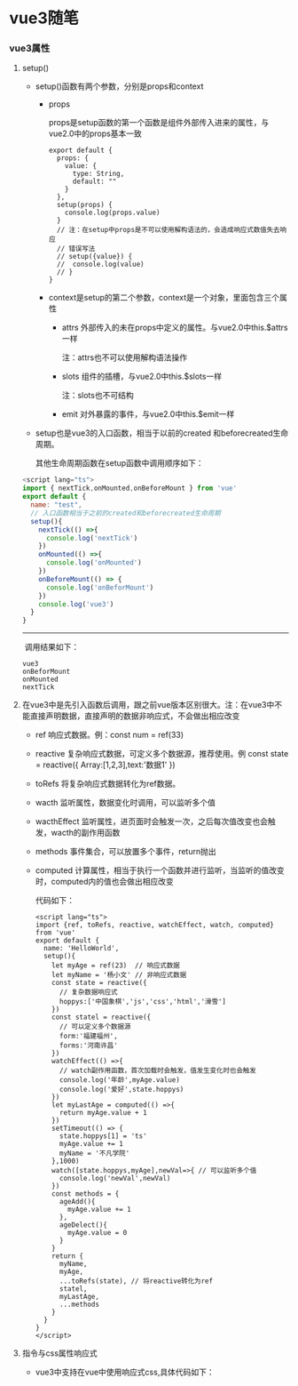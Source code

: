 # vue3随笔

### vue3属性

1. setup() 

   - setup()函数有两个参数，分别是props和context

     - props

       ​	props是setup函数的第一个函数是组件外部传入进来的属性，与vue2.0中的props基本一致

       ```
       export default {
         props: {
           value: {
             type: String,
             default: ""
           }
         },
         setup(props) {
           console.log(props.value)
         }
         // 注：在setup中props是不可以使用解构语法的，会造成响应式数值失去响应
         // 错误写法
         // setup({value}) {
         //  console.log(value)
         // }
       }
       ```

     - context是setup的第二个参数，context是一个对象，里面包含三个属性

       - attrs 外部传入的未在props中定义的属性。与vue2.0中this.$attrs一样

         注：attrs也不可以使用解构语法操作

       - slots 组件的插槽，与vue2.0中this.$slots一样

         注：slots也不可结构

       - emit 对外暴露的事件，与vue2.0中this.$emit一样

   - setup也是vue3的入口函数，相当于以前的created 和beforecreated生命周期。

     其他生命周期函数在setup函数中调用顺序如下：

   ```js
   <script lang="ts">
   import { nextTick,onMounted,onBeforeMount } from 'vue'
   export default {
     name: "test",
     // 入口函数相当于之前的created和beforecreated生命周期
     setup(){
       nextTick(() =>{
         console.log('nextTick')
       })
       onMounted(() =>{
         console.log('onMounted')
       })
       onBeforeMount(() => {
         console.log('onBeforMount')
       })
       console.log('vue3')
     }
   }
   ```

   ------

   ​	调用结果如下：

   ```
   vue3
   onBeforMount
   onMounted
   nextTick
   ```

2. 在vue3中是先引入函数后调用，跟之前vue版本区别很大。注：在vue3中不能直接声明数据，直接声明的数据非响应式，不会做出相应改变

   - ref 响应式数据。例：const num = ref(33)

   - reactive 复杂响应式数据，可定义多个数据源，推荐使用。例 const state = reactive({ Array:[1,2,3],text:'数据1' })

   - toRefs 将复杂响应式数据转化为ref数据。

   - wacth 监听属性，数据变化时调用，可以监听多个值

   - wacthEffect 监听属性，进页面时会触发一次，之后每次值改变也会触发，wacth的副作用函数

   - methods 事件集合，可以放置多个事件，return抛出

   - computed 计算属性，相当于执行一个函数并进行监听，当监听的值改变时，computed内的值也会做出相应改变

     代码如下：

     ```
     <script lang="ts">
     import {ref, toRefs, reactive, watchEffect, watch, computed} from 'vue'
     export default {
       name: 'HelloWorld',
       setup(){
         let myAge = ref(23)  // 响应式数据
         let myName = '杨小文' // 非响应式数据
         const state = reactive({
           // 复杂数据响应式
           hoppys:['中国象棋','js','css','html','滑雪']
         })
         const statel = reactive({
           // 可以定义多个数据源
           form:'福建福州',
           forms:'河南许昌'
         })
         watchEffect(() =>{
           // watch副作用函数，首次加载时会触发，值发生变化时也会触发
           console.log('年龄',myAge.value)
           console.log('爱好',state.hoppys)
         })
         let myLastAge = computed(() =>{
           return myAge.value + 1
         })
         setTimeout(() => {
           state.hoppys[1] = 'ts'
           myAge.value += 1
           myName = '不凡学院'
         },1000)
         watch([state.hoppys,myAge],newVal=>{ // 可以监听多个值
           console.log('newVal',newVal)
         })
         const methods = {
           ageAdd(){
             myAge.value += 1
           },
           ageDelect(){
             myAge.value = 0
           }
         }
         return {
           myName,
           myAge,
           ...toRefs(state), // 将reactive转化为ref
           statel,
           myLastAge,
           ...methods
         }
       }
     }
     </script>
     ```
     

3. 指令与css属性响应式

   - vue3中支持在vue中使用响应式css,具体代码如下：

     

     